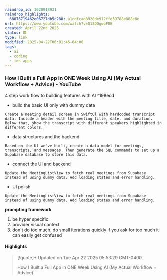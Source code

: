 ```yaml
---
raindrop_id: 1020918931
raindrop_highlights:
  68076719462e06727db5c288: a1cdfcad8920de912ffd39788e808e8e
url: https://www.youtube.com/watch?v=Q13QOgwoF0E
created: April 22nd 2025
status: 🟩
type: link
modified: 2025-04-22T06:01:46-04:00
tags:
  - ai
  - coding
  - ios-apps
---
```



### How I Built a Full App in ONE Week Using AI (My Actual Workflow + Advice) - YouTube

4 step work flow to building features with AI ^198ecd
- build the basic UI only with dummy data
```
Create a meeting detail screen in SwiftUl with hardcoded transcript data. Include a header with the meeting title, date, and duration. Below that, show the transcript with different speakers highlighted in different colors.
```
- data structures and the backend
```
Based on the Ul we've built, create a data model for meetings, transcripts, and messages. Then generate the SQL commands to set up a Supabase database to store this data.
```
- connect the UI and backend
```
Update the MeetingListView to fetch real meetings from Supabase instead of using dummy data. Add loading states and error handling.
```
- UI polish
```
Update the MeetingListView to fetch real meetings from Supabase instead of using dummy data. Add loading states and error handling.
```

**prompting framework**
1. be hyper specific
2. provider visual context
3. don't do too much, do small iterations quickly
	if you ask for too much it can easily get confused
#### Highlights

> [!quote]+ Updated on Tue Apr 22 2025 05:53:29 GMT-0400
>
> How I Built a Full App in ONE Week Using AI (My Actual Workflow + Advice)
